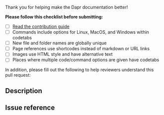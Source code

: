 Thank you for helping make the Dapr documentation better!

**Please follow this checklist before submitting:**

- [ ] [Read the contribution guide](https://docs.dapr.io/contributing/contributing-docs/)
- [ ] Commands include options for Linux, MacOS, and Windows within codetabs
- [ ] New file and folder names are globally unique
- [ ] Page references use shortcodes instead of markdown or URL links
- [ ] Images use HTML style and have alternative text
- [ ] Places where multiple code/command options are given have codetabs

In addition, please fill out the following to help reviewers understand this pull request:

## Description

<!--Please explain the changes you've made-->

## Issue reference

<!--Please reference the issue this PR will close: #[issue number]-->
